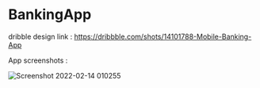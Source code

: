 # BankingApp

dribble design link : https://dribbble.com/shots/14101788-Mobile-Banking-App

App screenshots :


![Screenshot 2022-02-14 010255](https://user-images.githubusercontent.com/70694072/153913192-f7693681-dad4-4a53-aea7-dc0ee365e209.png)
